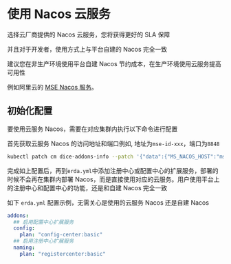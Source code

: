 # 使用 Nacos 云服务

选择云厂商提供的 Nacos 云服务，您将获得更好的 SLA 保障

并且对于开发者，使用方式上与平台自建的 Nacos 完全一致

建议您在非生产环境使用平台自建 Nacos 节约成本，在生产环境使用云服务提高可用性

例如阿里云的 [MSE Nacos 服务](https://www.aliyun.com/product/aliware/mse)。

## 初始化配置

要使用云服务 Nacos，需要在对应集群内执行以下命令进行配置

首先获取云服务 Nacos 的访问地址和端口例如, 地址为`mse-id-xxx`，端口为`8848`

```bash
kubectl patch cm dice-addons-info --patch '{"data":{"MS_NACOS_HOST":"mse-id-xxx","MS_NACOS_PORT":"8848"}}'
```

完成如上配置后，再到`erda.yml`中添加注册中心或配置中心的扩展服务，部署的时候不会再在集群内部署 Nacos，而是直接使用对应的云服务。用户使用平台上的注册中心和配置中心的功能，还是和自建 Nacos 完全一致

如下 `erda.yml` 配置示例，无需关心是使用的云服务 Nacos 还是自建 Nacos

```yaml
addons:
  ## 启用配置中心扩展服务
  config:
    plan: "config-center:basic"
  ## 启用注册中心扩展服务
  naming:
    plan: "registercenter:basic"
```
